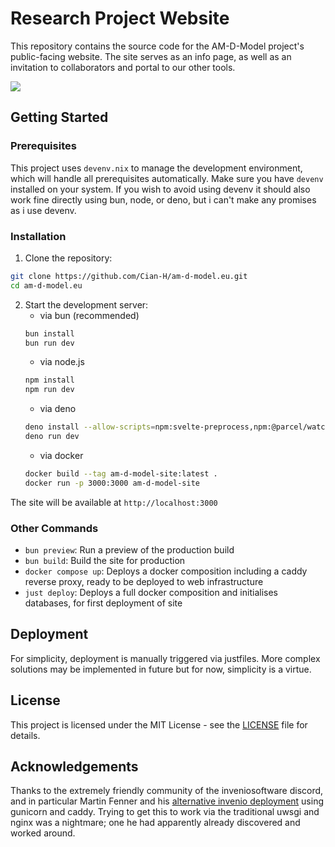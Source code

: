 # Research Project Website

This repository contains the source code for the AM-D-Model project's public-facing website. The site serves as an info page, as well as an invitation to collaborators and portal to our other tools.

![](preview.png)

## Getting Started

### Prerequisites

This project uses `devenv.nix` to manage the development environment, which will handle all prerequisites automatically. Make sure you have `devenv` installed on your system. If you wish to avoid using devenv it should also work fine directly using bun, node, or deno, but i can't make any promises as i use devenv.

### Installation

1. Clone the repository:

```bash
git clone https://github.com/Cian-H/am-d-model.eu.git
cd am-d-model.eu
```

2. Start the development server:
    - via bun (recommended)
    ```bash
    bun install
    bun run dev
    ```
    - via node.js
    ```bash
    npm install
    npm run dev
    ```
    - via deno
    ```bash
    deno install --allow-scripts=npm:svelte-preprocess,npm:@parcel/watcher
    deno run dev
    ```
    - via docker
    ```bash
    docker build --tag am-d-model-site:latest .
    docker run -p 3000:3000 am-d-model-site
    ```

The site will be available at `http://localhost:3000`

### Other Commands

- `bun preview`: Run a preview of the production build
- `bun build`: Build the site for production
- `docker compose up`: Deploys a docker composition including a caddy reverse proxy, ready to be deployed to web infrastructure
- `just deploy`: Deploys a full docker composition and initialises databases, for first deployment of site

## Deployment

For simplicity, deployment is manually triggered via justfiles. More complex solutions may be
implemented in future but for now, simplicity is a virtue.

## License

This project is licensed under the MIT License - see the [LICENSE](LICENSE) file for details.

## Acknowledgements

Thanks to the extremely friendly community of the inveniosoftware discord, and in particular
Martin Fenner and his [alternative invenio deployment](https://github.com/front-matter/invenio-rdm-starter/tree/main) using gunicorn and caddy.
Trying to get this to work via the traditional uwsgi and nginx was a nightmare; one he had
apparently already discovered and worked around.

